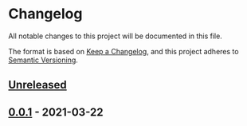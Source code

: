# Changelog

All notable changes to this project will be documented in this file.

The format is based on [Keep a Changelog](https://keepachangelog.com/en/1.0.0/),
and this project adheres to [Semantic Versioning](https://semver.org/spec/v2.0.0.html).

## [Unreleased]

## [0.0.1] - 2021-03-22

[Unreleased]: https://github.com/billsioros/dotify/compare/0.0.1...HEAD

[0.0.1]: https://github.com/billsioros/dotify/compare/cd086bbe1d47c28af85a87673d9addfdacfde4f6...0.0.1
